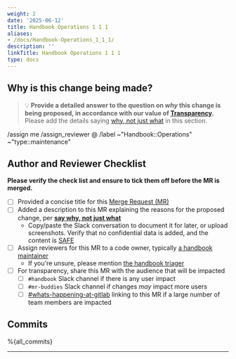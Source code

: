```yaml
---
weight: 2
date: '2025-06-12'
title: Handbook Operations 1 1 1
aliases:
- /docs/Handbook-Operations_1_1_1/
description: ''
linkTitle: Handbook Operations 1 1 1
type: docs
---
```


<!-- Before proceeding, please only use this MR template for Handbook Operations changes, such as the theme, site configuration, CI. -->
<!-- vale off -->

## Why is this change being made?

> :bulb: **Provide a detailed answer to the question on *why* this change is being proposed, in accordance with our value of [Transparency][transparency].**
> Please add the details saying [why, not just what][say-why-not-just-what] in this section.



/assign me
/assign_reviewer @
/label ~"Handbook::Operations" ~"type::maintenance"

## Author and Reviewer Checklist

**Please verify the check list and ensure to tick them off before the MR is merged.**

- [ ] Provided a concise title for this [Merge Request (MR)][mr]
- [ ] Added a description to this MR explaining the reasons for the proposed change, per [**say why, not just what**][say-why-not-just-what]
  - Copy/paste the Slack conversation to document it for later, or upload screenshots. Verify that no confidential data is added, and the content is [SAFE][SAFE]
- [ ] Assign reviewers for this MR to a code owner, typically [a handbook maintainer][hb-maintainer]
    - If you're unsure, please mention [the handbook triager][hb-triager]
- [ ] For transparency, share this MR with the audience that will be impacted
   - [ ] `#handbook` Slack channel if there is any user impact
   - [ ] `#mr-buddies` Slack channel if changes _may_ impact more users
   - [ ] [#whats-happening-at-gitlab][whats-happening-at-gitlab-slack] linking to this MR if a large number of team members are impacted

## Commits

%{all_commits}

---

<!-- DO NOT REMOVE -->
[transparency]: https://handbook.gitlab.com/handbook/values/#transparency
[mr]: https://docs.gitlab.com/ee/user/project/merge_requests/
[say-why-not-just-what]: https://handbook.gitlab.com/handbook/values/#say-why-not-just-what
[SAFE]: https://handbook.gitlab.com/handbook/legal/safe-framework/
[hb-maintainer]: https://gitlab.com/groups/gitlab-com/content-sites/handbook-tools/-/group_members?with_inherited_permissions=exclude
[hb-triager]: https://handbook.gitlab.com/handbook/about/maintenance/#team-structure
[internal-communications]: https://handbook.gitlab.com/handbook/people-group/employment-branding/people-communications/
[mr-buddies-slack]: https://gitlab.slack.com/archives/CLM8K5LF4
[company-fyi-slack]: https://gitlab.slack.com/archives/C010XFJFTHN
[whats-happening-at-gitlab-slack]: https://gitlab.slack.com/archives/C0259241C
[engagement-channels]: https://handbook.gitlab.com/handbook/people-group/employment-branding/people-communications/#people-communications--engagement-channels

